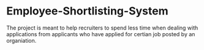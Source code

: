 # Employee-Shortlisting-System
The project is meant to help recruiters to spend less time when dealing with applications from applicants who have applied for certian job posted by an organiation.
